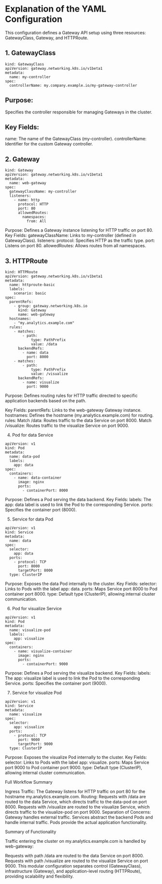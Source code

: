 # Explanation of the YAML Configuration

This configuration defines a Gateway API setup using three resources: GatewayClass, Gateway, and HTTPRoute.

## 1. GatewayClass

```
kind: GatewayClass
apiVersion: gateway.networking.k8s.io/v1beta1
metadata:
  name: my-controller
spec:
  controllerName: my.company.example.io/my-gateway-controller

```
## Purpose: 

  Specifies the controller responsible for managing Gateways in the cluster.

## Key Fields:

name: The name of the GatewayClass (my-controller).
controllerName: Identifier for the custom Gateway controller.

## 2. Gateway

```
kind: Gateway
apiVersion: gateway.networking.k8s.io/v1beta1
metadata:
  name: web-gateway
spec:
  gatewayClassName: my-controller
  listeners:
    - name: http
      protocol: HTTP
      port: 80
      allowedRoutes:
        namespaces:
          from: All

```
Purpose: Defines a Gateway instance listening for HTTP traffic on port 80.
Key Fields:
gatewayClassName: Links to my-controller (defined in GatewayClass).
listeners:
protocol: Specifies HTTP as the traffic type.
port: Listens on port 80.
allowedRoutes: Allows routes from all namespaces.

## 3. HTTPRoute
```
kind: HTTPRoute
apiVersion: gateway.networking.k8s.io/v1beta1
metadata:
  name: httproute-basic
  labels:
    scenario: basic
spec:
  parentRefs:
    - group: gateway.networking.k8s.io
      kind: Gateway
      name: web-gateway
  hostnames:
    - "my.analytics.example.com"
  rules:
    - matches:
        - path:
            type: PathPrefix
            value: /data
      backendRefs:
        - name: data
          port: 8000
    - matches:
        - path:
            type: PathPrefix
            value: /visualize
      backendRefs:
        - name: visualize
          port: 9000

```
Purpose: Defines routing rules for HTTP traffic directed to specific application backends based on the path.

Key Fields:
parentRefs: Links to the web-gateway Gateway instance.
hostnames: Defines the hostname (my.analytics.example.com) for routing.
rules:
Match /data:
Routes traffic to the data Service on port 8000.
Match /visualize:
Routes traffic to the visualize Service on port 9000.

4. Pod for data Service

```
apiVersion: v1
kind: Pod
metadata:
  name: data-pod
  labels:
    app: data
spec:
  containers:
    - name: data-container
      image: nginx
      ports:
        - containerPort: 8000

```
Purpose: Defines a Pod serving the data backend.
Key Fields:
labels: The app: data label is used to link the Pod to the corresponding Service.
ports: Specifies the container port (8000).

5. Service for data Pod
```
apiVersion: v1
kind: Service
metadata:
  name: data
spec:
  selector:
    app: data
  ports:
    - protocol: TCP
      port: 8000
      targetPort: 8000
  type: ClusterIP

```
Purpose: Exposes the data Pod internally to the cluster.
Key Fields:
selector: Links to Pods with the label app: data.
ports: Maps Service port 8000 to Pod container port 8000.
type: Default type (ClusterIP), allowing internal cluster communication.


6. Pod for visualize Service

```
apiVersion: v1
kind: Pod
metadata:
  name: visualize-pod
  labels:
    app: visualize
spec:
  containers:
    - name: visualize-container
      image: nginx
      ports:
        - containerPort: 9000

```
Purpose: Defines a Pod serving the visualize backend.
Key Fields:
labels: The app: visualize label is used to link the Pod to the corresponding Service.
ports: Specifies the container port (9000).

7. Service for visualize Pod

```
apiVersion: v1
kind: Service
metadata:
  name: visualize
spec:
  selector:
    app: visualize
  ports:
    - protocol: TCP
      port: 9000
      targetPort: 9000
  type: ClusterIP

```
Purpose: Exposes the visualize Pod internally to the cluster.
Key Fields:
selector: Links to Pods with the label app: visualize.
ports: Maps Service port 9000 to Pod container port 9000.
type: Default type (ClusterIP), allowing internal cluster communication.

Full Workflow Summary

Ingress Traffic: The Gateway listens for HTTP traffic on port 80 for the hostname my.analytics.example.com.
Routing:
Requests with /data are routed to the data Service, which directs traffic to the data-pod on port 8000.
Requests with /visualize are routed to the visualize Service, which directs traffic to the visualize-pod on port 9000.
Separation of Concerns:
Gateway handles external traffic.
Services abstract the backend Pods and handle internal traffic.
Pods provide the actual application functionality.





Summary of Functionality

Traffic entering the cluster on my.analytics.example.com is handled by web-gateway:

Requests with path /data are routed to the data Service on port 8000.
Requests with path /visualize are routed to the visualize Service on port 9000.
This modular configuration separates control (GatewayClass), infrastructure (Gateway), and application-level routing (HTTPRoute), providing scalability and flexibility.


